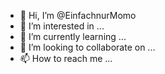 - 👋 Hi, I’m @EinfachnurMomo
- 👀 I’m interested in ...
- 🌱 I’m currently learning ...
- 💞️ I’m looking to collaborate on ...
- 📫 How to reach me ...

<!---
EinfachnurMomo/EinfachnurMomo is a ✨ special ✨ repository because its `README.md` (this file) appears on your GitHub profile.
You can click the Preview link to take a look at your changes.
--->
